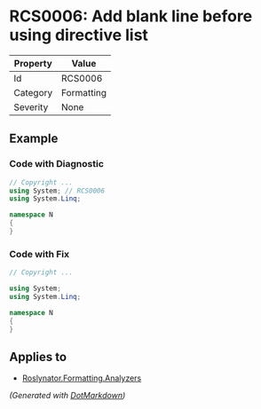# RCS0006: Add blank line before using directive list

| Property | Value      |
| -------- | ---------- |
| Id       | RCS0006    |
| Category | Formatting |
| Severity | None       |

## Example

### Code with Diagnostic

```csharp
// Copyright ...
using System; // RCS0006
using System.Linq;

namespace N
{
}
```

### Code with Fix

```csharp
// Copyright ...

using System;
using System.Linq;

namespace N
{
}
```

## Applies to

* [Roslynator.Formatting.Analyzers](https://www.nuget.org/packages/Roslynator.Formatting.Analyzers)


*\(Generated with [DotMarkdown](http://github.com/JosefPihrt/DotMarkdown)\)*